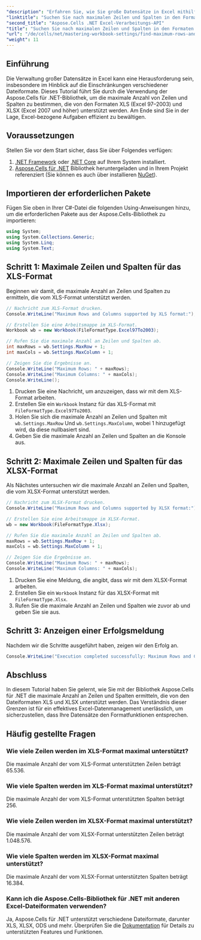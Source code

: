```yaml
---
"description": "Erfahren Sie, wie Sie große Datensätze in Excel mithilfe der Bibliothek Aspose.Cells für .NET effizient verwalten. Diese Anleitung zeigt Ihnen Schritt für Schritt, wie Sie die maximale Anzahl von Zeilen und Spalten ermitteln, die sowohl im XLS- als auch im XLSX-Dateiformat unterstützt werden."
"linktitle": "Suchen Sie nach maximalen Zeilen und Spalten in den Formaten XLS und XLSX"
"second_title": "Aspose.Cells .NET Excel-Verarbeitungs-API"
"title": "Suchen Sie nach maximalen Zeilen und Spalten in den Formaten XLS und XLSX"
"url": "/de/cells/net/mastering-workbook-settings/find-maximum-rows-and-columns/"
"weight": 11
---
```


## Einführung

Die Verwaltung großer Datensätze in Excel kann eine Herausforderung sein, insbesondere im Hinblick auf die Einschränkungen verschiedener Dateiformate. Dieses Tutorial führt Sie durch die Verwendung der Aspose.Cells für .NET-Bibliothek, um die maximale Anzahl von Zeilen und Spalten zu bestimmen, die von den Formaten XLS (Excel 97–2003) und XLSX (Excel 2007 und höher) unterstützt werden. Am Ende sind Sie in der Lage, Excel-bezogene Aufgaben effizient zu bewältigen.

## Voraussetzungen

Stellen Sie vor dem Start sicher, dass Sie über Folgendes verfügen:

1. [.NET Framework](https://dotnet.microsoft.com/en-us/download) oder [.NET Core](https://dotnet.microsoft.com/en-us/download) auf Ihrem System installiert.
2. [Aspose.Cells für .NET](https://releases.aspose.com/cells/net/) Bibliothek heruntergeladen und in Ihrem Projekt referenziert (Sie können es auch über installieren [NuGet](https://www.nuget.org/packages/Aspose.Cells/)).

## Importieren der erforderlichen Pakete

Fügen Sie oben in Ihrer C#-Datei die folgenden Using-Anweisungen hinzu, um die erforderlichen Pakete aus der Aspose.Cells-Bibliothek zu importieren:

```csharp
using System;
using System.Collections.Generic;
using System.Linq;
using System.Text;
```

## Schritt 1: Maximale Zeilen und Spalten für das XLS-Format

Beginnen wir damit, die maximale Anzahl an Zeilen und Spalten zu ermitteln, die vom XLS-Format unterstützt werden.

```csharp
// Nachricht zum XLS-Format drucken.
Console.WriteLine("Maximum Rows and Columns supported by XLS format:");

// Erstellen Sie eine Arbeitsmappe im XLS-Format.
Workbook wb = new Workbook(FileFormatType.Excel97To2003);

// Rufen Sie die maximale Anzahl an Zeilen und Spalten ab.
int maxRows = wb.Settings.MaxRow + 1;
int maxCols = wb.Settings.MaxColumn + 1;

// Zeigen Sie die Ergebnisse an.
Console.WriteLine("Maximum Rows: " + maxRows);
Console.WriteLine("Maximum Columns: " + maxCols);
Console.WriteLine();
```

1. Drucken Sie eine Nachricht, um anzuzeigen, dass wir mit dem XLS-Format arbeiten.
2. Erstellen Sie ein `Workbook` Instanz für das XLS-Format mit `FileFormatType.Excel97To2003`.
3. Holen Sie sich die maximale Anzahl an Zeilen und Spalten mit `wb.Settings.MaxRow` Und `wb.Settings.MaxColumn`, wobei 1 hinzugefügt wird, da diese nullbasiert sind.
4. Geben Sie die maximale Anzahl an Zeilen und Spalten an die Konsole aus.

## Schritt 2: Maximale Zeilen und Spalten für das XLSX-Format

Als Nächstes untersuchen wir die maximale Anzahl an Zeilen und Spalten, die vom XLSX-Format unterstützt werden.

```csharp
// Nachricht zum XLSX-Format drucken.
Console.WriteLine("Maximum Rows and Columns supported by XLSX format:");

// Erstellen Sie eine Arbeitsmappe im XLSX-Format.
wb = new Workbook(FileFormatType.Xlsx);

// Rufen Sie die maximale Anzahl an Zeilen und Spalten ab.
maxRows = wb.Settings.MaxRow + 1;
maxCols = wb.Settings.MaxColumn + 1;

// Zeigen Sie die Ergebnisse an.
Console.WriteLine("Maximum Rows: " + maxRows);
Console.WriteLine("Maximum Columns: " + maxCols);
```

1. Drucken Sie eine Meldung, die angibt, dass wir mit dem XLSX-Format arbeiten.
2. Erstellen Sie ein `Workbook` Instanz für das XLSX-Format mit `FileFormatType.Xlsx`.
3. Rufen Sie die maximale Anzahl an Zeilen und Spalten wie zuvor ab und geben Sie sie aus.

## Schritt 3: Anzeigen einer Erfolgsmeldung

Nachdem wir die Schritte ausgeführt haben, zeigen wir den Erfolg an.

```csharp
Console.WriteLine("Execution completed successfully: Maximum Rows and Columns retrieval for both formats.");
```

## Abschluss

In diesem Tutorial haben Sie gelernt, wie Sie mit der Bibliothek Aspose.Cells für .NET die maximale Anzahl an Zeilen und Spalten ermitteln, die von den Dateiformaten XLS und XLSX unterstützt werden. Das Verständnis dieser Grenzen ist für ein effektives Excel-Datenmanagement unerlässlich, um sicherzustellen, dass Ihre Datensätze den Formatfunktionen entsprechen.

## Häufig gestellte Fragen

### Wie viele Zeilen werden im XLS-Format maximal unterstützt?
Die maximale Anzahl der vom XLS-Format unterstützten Zeilen beträgt 65.536.

### Wie viele Spalten werden im XLS-Format maximal unterstützt?
Die maximale Anzahl der vom XLS-Format unterstützten Spalten beträgt 256.

### Wie viele Zeilen werden im XLSX-Format maximal unterstützt?
Die maximale Anzahl der vom XLSX-Format unterstützten Zeilen beträgt 1.048.576.

### Wie viele Spalten werden im XLSX-Format maximal unterstützt?
Die maximale Anzahl der vom XLSX-Format unterstützten Spalten beträgt 16.384.

### Kann ich die Aspose.Cells-Bibliothek für .NET mit anderen Excel-Dateiformaten verwenden?
Ja, Aspose.Cells für .NET unterstützt verschiedene Dateiformate, darunter XLS, XLSX, ODS und mehr. Überprüfen Sie die [Dokumentation](https://reference.aspose.com/cells/net/) für Details zu unterstützten Features und Funktionen.